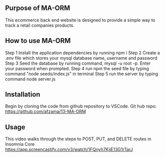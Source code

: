 ## Purpose of MA-ORM
This ecommerce back end website is designed to provide a simple way to track a retail companies products.

## How to use MA-ORM
Step 1 Install the application dependencies by running npm i
Step 2 Create a .env file which stores your mysql database name, username and password
Step 3 Seed the database by running command, mysql -u root -p. Enter your password when prompted.
Step 4 run npm the seed file by typing command "node seeds/index.js" in terminal
Step 5 run the server by typing command node server.js

## Installation 
Begin by cloning the code from github repository to VSCode.
Git hub repo: https://github.com/afzama/13-MA-ORM

## Usage
This video walks through the steps to POST, PUT, and DELETE routes in Insomnia Core
https://app.screencastify.com/v3/watch/1FQnyh7KjjE13G1rTarJ 


